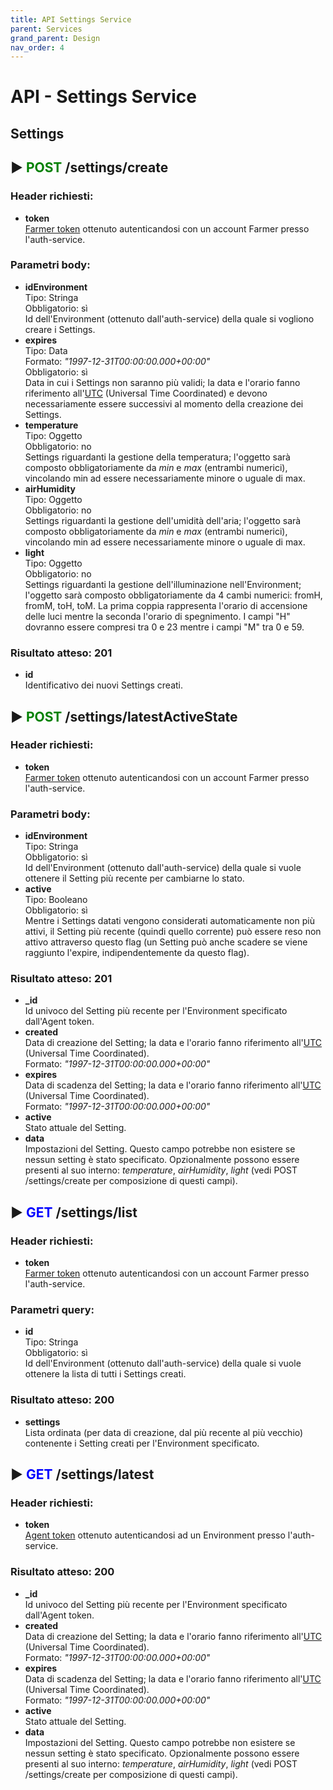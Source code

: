 ```yaml
---
title: API Settings Service
parent: Services
grand_parent: Design
nav_order: 4
---
```


# API - Settings Service

## Settings

## &#9658; **<font color="green">POST</font>** /settings/**create**
### **Header richiesti:**
* **token**  
<u>Farmer token</u> ottenuto autenticandosi con un account Farmer presso l'auth-service.

### **Parametri body:**
* **idEnvironment**  
Tipo: Stringa  
Obbligatorio: sì  
Id dell'Environment (ottenuto dall'auth-service) della quale si vogliono creare i Settings.
* **expires**  
Tipo: Data  
Formato: *"1997-12-31T00:00:00.000+00:00"*  
Obbligatorio: sì  
Data in cui i Settings non saranno più validi; la data e l'orario fanno riferimento all'<u>UTC</u> (Universal Time Coordinated) e devono necessariamente essere successivi al momento della creazione dei Settings.
* **temperature**  
Tipo: Oggetto  
Obbligatorio: no  
Settings riguardanti la gestione della temperatura; l'oggetto sarà composto obbligatoriamente da *min* e *max* (entrambi numerici), vincolando min ad essere necessariamente minore o uguale di max.
* **airHumidity**  
Tipo: Oggetto  
Obbligatorio: no  
Settings riguardanti la gestione dell'umidità dell'aria; l'oggetto sarà composto obbligatoriamente da *min* e *max* (entrambi numerici), vincolando min ad essere necessariamente minore o uguale di max.
* **light**  
Tipo: Oggetto  
Obbligatorio: no  
Settings riguardanti la gestione dell'illuminazione nell'Environment; l'oggetto sarà composto obbligatoriamente da 4 cambi numerici: fromH, fromM, toH, toM. La prima coppia rappresenta l'orario di accensione delle luci mentre la seconda l'orario di spegnimento. I campi "H" dovranno essere compresi tra 0 e 23 mentre i campi "M" tra 0 e 59.

### **Risultato atteso:** **201**
* **id**  
Identificativo dei nuovi Settings creati.

## &#9658; **<font color="green">POST</font>** /settings/**latestActiveState**
### **Header richiesti:**
* **token**  
<u>Farmer token</u> ottenuto autenticandosi con un account Farmer presso l'auth-service.

### **Parametri body:**
* **idEnvironment**  
Tipo: Stringa  
Obbligatorio: sì  
Id dell'Environment (ottenuto dall'auth-service) della quale si vuole ottenere il Setting più recente per cambiarne lo stato.
* **active**  
Tipo: Booleano    
Obbligatorio: sì  
Mentre i Settings datati vengono considerati automaticamente non più attivi, il Setting più recente (quindi quello corrente) può essere reso non attivo attraverso questo flag (un Setting può anche scadere se viene raggiunto l'expire, indipendentemente da questo flag).

### **Risultato atteso:** **201**
* **_id**  
Id univoco del Setting più recente per l'Environment specificato dall'Agent token. 
* **created**  
Data di creazione del Setting; la data e l'orario fanno riferimento all'<u>UTC</u> (Universal Time Coordinated).  
Formato: *"1997-12-31T00:00:00.000+00:00"*
* **expires**  
Data di scadenza del Setting; la data e l'orario fanno riferimento all'<u>UTC</u> (Universal Time Coordinated).  
Formato: *"1997-12-31T00:00:00.000+00:00"*
* **active**  
Stato attuale del Setting.
* **data**  
Impostazioni del Setting. Questo campo potrebbe non esistere se nessun setting è stato specificato. Opzionalmente possono essere presenti al suo interno: *temperature*, *airHumidity*, *light* (vedi POST /settings/create per composizione di questi campi).

## &#9658; **<font color="blue">GET</font>** /settings/**list**
### **Header richiesti:**
* **token**  
<u>Farmer token</u> ottenuto autenticandosi con un account Farmer presso l'auth-service.

### **Parametri query:**
* **id**  
Tipo: Stringa  
Obbligatorio: sì  
Id dell'Environment (ottenuto dall'auth-service) della quale si vuole ottenere la lista di tutti i Settings creati.

### **Risultato atteso:** **200**
* **settings**  
Lista ordinata (per data di creazione, dal più recente al più vecchio) contenente i Setting creati per l'Environment specificato.

## &#9658; **<font color="blue">GET</font>** /settings/**latest**
### **Header richiesti:**
* **token**  
<u>Agent token</u> ottenuto autenticandosi ad un Environment presso l'auth-service.

### **Risultato atteso:** **200**
* **_id**  
Id univoco del Setting più recente per l'Environment specificato dall'Agent token. 
* **created**  
Data di creazione del Setting; la data e l'orario fanno riferimento all'<u>UTC</u> (Universal Time Coordinated).  
Formato: *"1997-12-31T00:00:00.000+00:00"*
* **expires**  
Data di scadenza del Setting; la data e l'orario fanno riferimento all'<u>UTC</u> (Universal Time Coordinated).  
Formato: *"1997-12-31T00:00:00.000+00:00"*
* **active**  
Stato attuale del Setting.
* **data**  
Impostazioni del Setting. Questo campo potrebbe non esistere se nessun setting è stato specificato. Opzionalmente possono essere presenti al suo interno: *temperature*, *airHumidity*, *light* (vedi POST /settings/create per composizione di questi campi).
